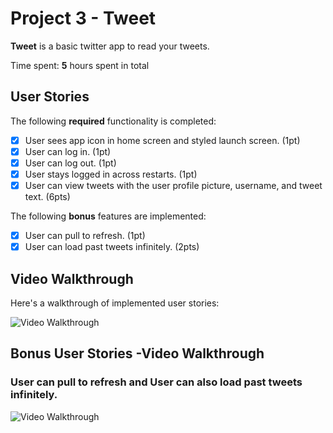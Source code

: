 # Project 3 - Tweet

**Tweet** is a basic twitter app to read your tweets.

Time spent: **5** hours spent in total

## User Stories

The following **required** functionality is completed:

- [X] User sees app icon in home screen and styled launch screen. (1pt)
- [X] User can log in. (1pt)
- [X] User can log out. (1pt)
- [X] User stays logged in across restarts. (1pt)
- [X] User can view tweets with the user profile picture, username, and tweet text. (6pts)

The following **bonus** features are implemented:

- [X] User can pull to refresh. (1pt)
- [X] User can load past tweets infinitely. (2pts)

## Video Walkthrough

Here's a walkthrough of implemented user stories:

<img src='http://g.recordit.co/eX6w5uFPdl.gif' title='Video Walkthrough' width='' alt='Video Walkthrough' />

## Bonus User Stories -Video Walkthrough
### User can pull to refresh and User can also load past tweets infinitely.
<img src='http://g.recordit.co/V1Ci6BQ3f2.gif' title='Video Walkthrough' width='' alt='Video Walkthrough' />
